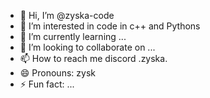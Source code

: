 - 👋 Hi, I’m @zyska-code
- 👀 I’m interested in code in c++ and Pythons
- 🌱 I’m currently learning ...
- 💞️ I’m looking to collaborate on ...
- 📫 How to reach me discord .zyska.
- 😄 Pronouns: zysk
- ⚡ Fun fact: ...

<!---
zyska-code/zyska-code is a ✨ special ✨ repository because its `README.md` (this file) appears on your GitHub profile.
You can click the Preview link to take a look at your changes.
--->
